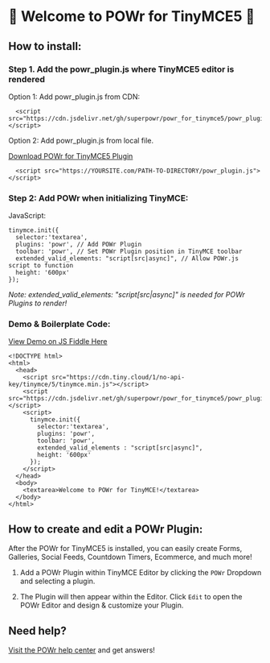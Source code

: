 # 🎉 Welcome to POWr for TinyMCE5 🎉

## How to install:

### Step 1. Add the powr_plugin.js where TinyMCE5 editor is rendered

Option 1: Add powr_plugin.js from CDN:

      <script src="https://cdn.jsdelivr.net/gh/superpowr/powr_for_tinymce5/powr_plugin.js"></script>

Option 2: Add powr_plugin.js from local file.

[Download POWr for TinyMCE5 Plugin](https://cdn.jsdelivr.net/gh/superpowr/powr_for_tinymce5/powr_plugin.js)

      <script src="https://YOURSITE.com/PATH-TO-DIRECTORY/powr_plugin.js"></script>


### Step 2: Add POWr when initializing TinyMCE:
JavaScript:

    tinymce.init({
      selector:'textarea',
      plugins: 'powr', // Add POWr Plugin
      toolbar: 'powr', // Set POWr Plugin position in TinyMCE toolbar
      extended_valid_elements: "script[src|async]", // Allow POWr.js script to function
      height: '600px'
    });

*Note: extended_valid_elements: "script[src|async]" is needed for POWr Plugins to render!*

### Demo & Boilerplate Code:

[View Demo on JS Fiddle Here](https://jsfiddle.net/1k6p8hzu/)

    <!DOCTYPE html>
    <html>
      <head>
        <script src="https://cdn.tiny.cloud/1/no-api-key/tinymce/5/tinymce.min.js"></script>
        <script src="https://cdn.jsdelivr.net/gh/superpowr/powr_for_tinymce5/powr_plugin.js"></script>
        <script>
          tinymce.init({
            selector:'textarea',
            plugins: 'powr',
            toolbar: 'powr',
            extended_valid_elements : "script[src|async]",
            height: '600px'
          });
        </script>
      </head>
      <body>
        <textarea>Welcome to POWr for TinyMCE!</textarea>
      </body>
    </html>


## How to create and edit a POWr Plugin:

After the POWr for TinyMCE5 is installed, you can easily create Forms, Galleries, Social Feeds, Countdown Timers, Ecommerce, and much more!

1. Add a POWr Plugin within TinyMCE Editor by clicking the `POWr` Dropdown and selecting a plugin.

2. The Plugin  will then appear within the Editor. Click `Edit` to open the POWr Editor and design & customize your Plugin.

## Need help?
[Visit the POWr help center](https://www.powr.io/knowledge-base) and get answers!
